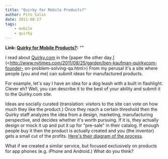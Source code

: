 ```yaml
---
title: "Quirky for Mobile Products?"
author: Pito Salas
date: 2011-08-27
tags:
    - mobile
    - quirky
---
```


**Link: [Quirky for Mobile Products?](None):** ""



I read about [Quirky.com](<http://www.quirky.com/>) in the [paper the other
day.](<http://www.nytimes.com/2011/08/25/garden/ben-kaufman-quirkycom-founder-
on-problem-solving-qa.html>) From my perusal it's a site where people (you and
me) can submit ideas for manufactured products.

For example, let's say I have an idea for a dog leash with a built in
flashlight. Clever eh? Well, you can describe it to the best of your ability
and submit it to the Quirky.com site.

Ideas are socially curated (translation: visitors to the site can vote on how
much they like the product.) Once they reach a certain threshold then the
Quirky staff analyzes the idea from a design, marketing, manufacturing
perspective, and decides whether it's worth pursuing. If it is, they actually
design or mock it up and put it up for "pre-sale" in their catalog. If enough
people buy it then the product is actually created and you (the inventor) gets
a small cut of the profits. [Here's their diagram of the
process](<http://www.quirky.com/learn>).

What if we created a similar service, but focused exclusively on products for
app phones (e.g. iPhone and Android.) What do you think?


